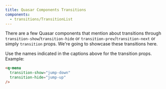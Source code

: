 ```yaml
---
title: Quasar Components Transitions
components:
  - transitions/TransitionList
---
```


There are a few Quasar components that mention about transitions through `transition-show`/`transition-hide` or `transition-prev`/`transition-next` or simply `transition` props. We're going to showcase these transitions here.

<transition-list />

Use the names indicated in the captions above for the transition props. Example:

```html
<q-menu
  transition-show="jump-down"
  transition-hide="jump-up"
/>
```
